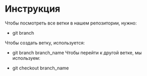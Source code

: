 # Инструкция

Чтобы посмотреть все ветки в нашем репозитории, нужно:

* git branch

Чтобы создать ветку, используется:

- git branch branch_name 
Чтобы перейти к другой ветке, мы используем:

* git checkout branch_name
